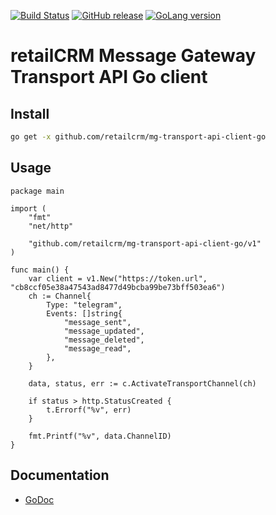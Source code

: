 [![Build Status](https://img.shields.io/travis/retailcrm/mg-transport-api-client-go/master.svg?style=flat-square)](https://travis-ci.org/retailcrm/mg-transport-api-client-go)
[![GitHub release](https://img.shields.io/github/release/retailcrm/mg-transport-api-client-go.svg?style=flat-square)](https://github.com/retailcrm/mg-transport-api-client-go/releases)
[![GoLang version](https://img.shields.io/badge/GoLang-1.8%2C%201.9%2C%201.10-blue.svg?style=flat-square)](https://golang.org/dl/)


# retailCRM Message Gateway Transport API Go client

## Install

```bash
go get -x github.com/retailcrm/mg-transport-api-client-go
```

## Usage

```golang
package main

import (
	"fmt"
	"net/http"

	"github.com/retailcrm/mg-transport-api-client-go/v1"
)

func main() {
	var client = v1.New("https://token.url", "cb8ccf05e38a47543ad8477d49bcba99be73bff503ea6")
    ch := Channel{
        Type: "telegram",
        Events: []string{
            "message_sent",
            "message_updated",
            "message_deleted",
            "message_read",
        },
    }

    data, status, err := c.ActivateTransportChannel(ch)

    if status > http.StatusCreated {
        t.Errorf("%v", err)
    }

	fmt.Printf("%v", data.ChannelID)
}
```

## Documentation

* [GoDoc](https://godoc.org/github.com/retailcrm/mg-transport-api-client-go)
